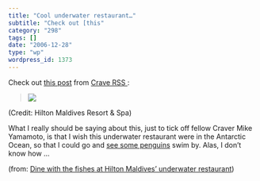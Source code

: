 ```yaml
---
title: "Cool underwater restaurant…"
subtitle: "Check out [this"
category: "298"
tags: []
date: "2006-12-28"
type: "wp"
wordpress_id: 1373
---
```

Check out [this 
 post](http://crave.cnet.com/8301-1_105-9670397-1.html?part=rss&tag=feed&subj=Crave) from [Crave 
 RSS ](http://crave.cnet.com/?part=rss&tag=feed&subj=Crave):

> ![](https://i0.wp.com/i.i.com.com/cnwk.1d/i/bto/20061228/under_water_restaurant_525x378.jpg?resize=525%2C378)

(Credit: Hilton Maldives Resort & Spa)

 What I really should be saying about this, just to tick off fellow 
 Craver Mike Yamamoto, is that I wish this underwater restaurant were 
 in the Antarctic Ocean, so that I could go and [see 
 some penguins](http://crave.cnet.com/8301-1_105-9670342-1.html?tag=head) swim by. Alas, I don’t know how … 

 (from: [Dine 
 with the fishes at Hilton Maldives’ underwater restaurant](http://crave.cnet.com/8301-1_105-9670397-1.html?part=rss&tag=feed&subj=Crave))